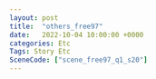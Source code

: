 ```yaml
---
layout: post
title:  "others_free97"
date:   2022-10-04 10:00:00 +0000
categories: Etc
Tags: Story Etc
SceneCode: ["scene_free97_q1_s20"]
---
```

